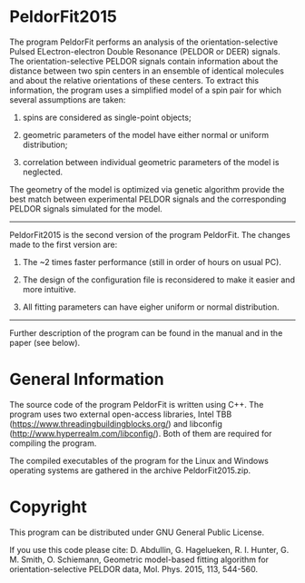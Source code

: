 PeldorFit2015
=========
The program PeldorFit performs an analysis of the orientation-selective Pulsed ELectron-electron Double Resonance (PELDOR or DEER) signals. The orientation-selective PELDOR signals contain information about the distance between two spin centers in an ensemble of identical molecules and about the relative orientations of these centers. To extract this information, the program uses a simplified model of a spin pair for which several assumptions are taken:

1) spins are considered as single-point objects;

2) geometric parameters of the model have either normal or uniform distribution; 

3) correlation between individual geometric parameters of the model is neglected.

The geometry of the model is optimized via genetic algorithm provide the best match between experimental PELDOR signals and the corresponding PELDOR signals simulated for the model.

***

PeldorFit2015 is the second version of the program PeldorFit. The changes made to the first version are:

1) The ~2 times faster performance (still in order of hours on usual PC).

2) The design of the configuration file is reconsidered to make it easier and more intuitive.

3) All fitting parameters can have eigher uniform or normal distribution.

***

Further description of the program can be found in the manual and in the paper (see below).

General Information
=========
The source code of the program PeldorFit is written using C++. The program uses two external open-access libraries, Intel TBB (https://www.threadingbuildingblocks.org/) and libconfig (http://www.hyperrealm.com/libconfig/). Both of them are required for compiling the program.

The compiled executables of the program for the Linux and Windows operating systems are gathered in the archive PeldorFit2015.zip.

Copyright
=========
This program can be distributed under GNU General Public License.

If you use this code please cite:
D. Abdullin, G. Hagelueken, R. I. Hunter, G. M. Smith, O. Schiemann, Geometric model-based fitting algorithm for orientation-selective PELDOR data, Mol. Phys. 2015, 113, 544-560.
